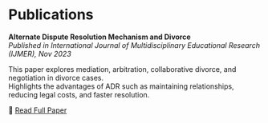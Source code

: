 # Publications

**Alternate Dispute Resolution Mechanism and Divorce**  
_Published in International Journal of Multidisciplinary Educational Research (IJMER), Nov 2023_

This paper explores mediation, arbitration, collaborative divorce, and negotiation in divorce cases.  
Highlights the advantages of ADR such as maintaining relationships, reducing legal costs, and faster resolution.

🔗 [Read Full Paper](https://s3-ap-southeast-1.amazonaws.com/ijmer/pdf/volume12/volume12-issue11(3)/14.pdf)
